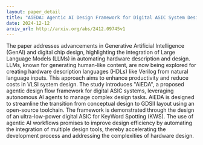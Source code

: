 ```yaml
---
layout: paper_detail
title: "AiEDA: Agentic AI Design Framework for Digital ASIC System Design"
date: 2024-12-12
arxiv_url: http://arxiv.org/abs/2412.09745v1
---
```


The paper addresses advancements in Generative Artificial Intelligence (GenAI) and digital chip design, highlighting the integration of Large Language Models (LLMs) in automating hardware description and design. LLMs, known for generating human-like content, are now being explored for creating hardware description languages (HDLs) like Verilog from natural language inputs. This approach aims to enhance productivity and reduce costs in VLSI system design. The study introduces "AiEDA", a proposed agentic design flow framework for digital ASIC systems, leveraging autonomous AI agents to manage complex design tasks. AiEDA is designed to streamline the transition from conceptual design to GDSII layout using an open-source toolchain. The framework is demonstrated through the design of an ultra-low-power digital ASIC for KeyWord Spotting (KWS). The use of agentic AI workflows promises to improve design efficiency by automating the integration of multiple design tools, thereby accelerating the development process and addressing the complexities of hardware design.
